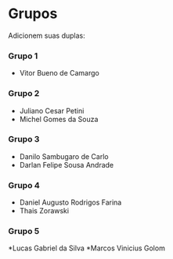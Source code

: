 # Grupos

Adicionem suas duplas:

### Grupo 1
* Vitor Bueno de Camargo

### Grupo 2
* Juliano Cesar Petini
* Michel Gomes da Souza

### Grupo 3
* Danilo Sambugaro de Carlo
* Darlan Felipe Sousa Andrade

### Grupo 4
* Daniel Augusto Rodrigos Farina
* Thais Zorawski

### Grupo 5
*Lucas Gabriel da Silva
*Marcos Vinicius Golom
